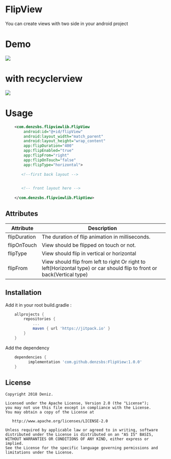 # FlipView
You can create views with two side in your android project


# Demo
![](https://github.com/denzsbs/FlipView/blob/master/art/flipview1.gif)

# with recyclerview 
![](https://github.com/denzsbs/FlipView/blob/master/art/flipview2.gif)

# Usage
```xml
    <com.denzsbs.flipviewlib.FlipView
        android:id="@+id/flipView"
        android:layout_width="match_parent"
        android:layout_height="wrap_content"
        app:flipDuration="400"
        app:flipEnabled="true"
        app:flipFrom="right"
        app:flipOnTouch="false"
        app:flipType="horizontal">
       
       <!--first back layout -->
    

       <!-- front layout here -->
       
    </com.denzsbs.flipviewlib.FlipView>
 ```
    
## Attributes

|  Attribute  |  Description |
| ------------ | ------------ |
| flipDuration |  The duration of flip animation in milliseconds. |
| flipOnTouch   |  View should be flipped on touch or not. |
| flipType  |   View should flip in vertical or horizontal |
| flipFrom |  View should flip from left to right Or right to left(Horizontal type) or car should flip to front or back(Vertical type) |

## Installation

Add it in your root build.gradle :
```gradle
	allprojects {
		repositories {
			...
			maven { url 'https://jitpack.io' }
		}
	}
```
Add the dependency
```gradle
	dependencies {
	      implementation 'com.github.denzsbs:FlipView:1.0.0'
	}
```
     
     
License
--------
    Copyright 2018 Deniz.

    Licensed under the Apache License, Version 2.0 (the "License");
    you may not use this file except in compliance with the License.
    You may obtain a copy of the License at

       http://www.apache.org/licenses/LICENSE-2.0

    Unless required by applicable law or agreed to in writing, software
    distributed under the License is distributed on an "AS IS" BASIS,
    WITHOUT WARRANTIES OR CONDITIONS OF ANY KIND, either express or implied.
    See the License for the specific language governing permissions and
    limitations under the License.


